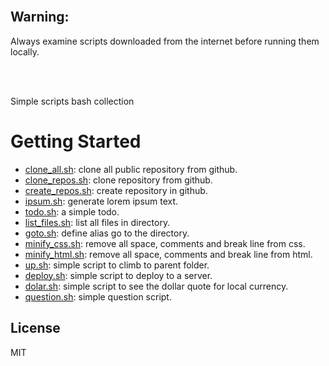 <br/>

## Warning:

Always examine scripts downloaded from the internet before running them locally.

<br/>
<br/>

Simple scripts bash collection

# Getting Started


* [clone_all.sh](https://github.com/erickferreir4/bash-scripts/blob/master/scripts/clone_all.sh): clone all public repository from github.
* [clone_repos.sh](https://github.com/erickferreir4/bash-scripts/blob/master/scripts/clone_repos.sh): clone repository from github.
* [create_repos.sh](https://github.com/erickferreir4/bash-scripts/blob/master/scripts/create_repos.sh): create repository in github.
* [ipsum.sh](https://github.com/erickferreir4/bash-scripts/blob/master/scripts/ipsum.sh): generate lorem ipsum text.
* [todo.sh](https://github.com/erickferreir4/bash-scripts/blob/master/scripts/todo.sh): a simple todo.
* [list_files.sh](https://github.com/erickferreir4/bash-scripts/blob/master/scripts/list_files.sh): list all files in directory.
* [goto.sh](https://github.com/erickferreir4/bash-scripts/blob/master/scripts/goto.sh): define alias go to the directory.
* [minify_css.sh](https://github.com/erickferreir4/bash-scripts/blob/master/scripts/minify_css.sh): remove all space, comments and break line from css.
* [minify_html.sh](https://github.com/erickferreir4/bash-scripts/blob/master/scripts/minify_html.sh): remove all space, comments and break line from html.
* [up.sh](https://github.com/erickferreir4/bash-scripts/blob/master/scripts/up.sh): simple script to climb to parent folder.
* [deploy.sh](https://github.com/erickferreir4/bash-scripts/blob/master/scripts/deploy.sh): simple script to deploy to a server.
* [dolar.sh](https://github.com/erickferreir4/bash-scripts/blob/master/scripts/dolar.sh): simple script to see the dollar quote for local currency.
* [question.sh](https://github.com/erickferreir4/bash-scripts/blob/master/scripts/question.sh): simple question script.



## License

MIT
